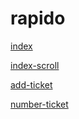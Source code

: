 # rapido
<p><a href="https://efekta.github.io/rapido/build/index.html">index</a></p>
<p><a href="https://efekta.github.io/rapido/build/index-scroll.html">index-scroll</a></p>
<p><a href="https://efekta.github.io/rapido/build/add-tickets.html">add-ticket</a></p>
<p><a href="https://efekta.github.io/rapido/build/number-ticket.html">number-ticket</a></p>
